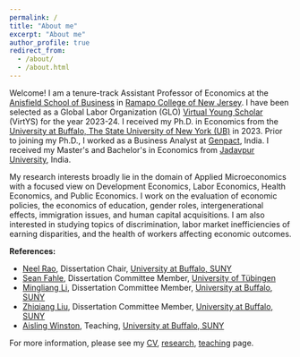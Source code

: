 ```yaml
---
permalink: /
title: "About me"
excerpt: "About me"
author_profile: true
redirect_from: 
  - /about/
  - /about.html
---
```


Welcome! I am a tenure-track Assistant Professor of Economics at the [Anisfield School of Business](https://www.ramapo.edu/asb/) in [Ramapo College of New Jersey](https://www.ramapo.edu/). 
I have been selected as a Global Labor Organization (GLO) [Virtual Young Scholar](https://glabor.org/user/sandipab/) (VirtYS) for the year 2023-24. I received my Ph.D. in Economics from the [University at Buffalo, The State University of New York (UB)](http://www.buffalo.edu/) in 2023. Prior to joining my Ph.D., I worked as a Business Analyst at [Genpact](https://www.genpact.com/), India. I received my Master's and Bachelor's in Economics from [Jadavpur University](http://www.jaduniv.edu.in/), India.

My research interests broadly lie in the domain of Applied Microeconomics with a focused view on Development Economics, Labor Economics, Health Economics, and Public Economics. I work on the evaluation of economic policies, the economics of education, gender roles, intergenerational effects, immigration issues, and human capital acquisitions. I am also interested in studying topics of discrimination, labor market inefficiencies of earning disparities, and the health of workers affecting economic outcomes. 

**References:**
- [Neel Rao](http://www.acsu.buffalo.edu/~neelrao/), Dissertation Chair, [University at Buffalo, SUNY](http://www.buffalo.edu/) 
- [Sean Fahle](https://sites.google.com/site/seanpfahle/), Dissertation Committee Member, [University of Tübingen](https://uni-tuebingen.de/)
- [Mingliang Li](http://www.acsu.buffalo.edu/~mli3/), Dissertation Committee Member, [University at Buffalo, SUNY](http://www.buffalo.edu/)
- [Zhiqiang Liu](https://arts-sciences.buffalo.edu/economics/faculty/faculty-directory/liu-zhiqiang.html), Dissertation Committee Member, [University at Buffalo, SUNY](http://www.buffalo.edu/)
- [Aisling Winston](https://sites.google.com/view/aisling-winston/home), Teaching, [University at Buffalo, SUNY](http://www.buffalo.edu/)

For more information, please see my [CV](cv), [research](research), [teaching](teaching) page. 

